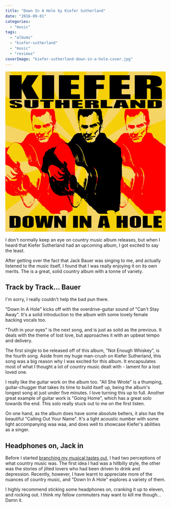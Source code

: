 ```yaml
---
title: "Down In A Hole by Kiefer Sutherland"
date: "2016-09-01"
categories: 
  - "music"
tags: 
  - "albums"
  - "kiefer-sutherland"
  - "music"
  - "reviews"
coverImage: "kiefer-sutherland-down-in-a-hole-cover.jpg"
---
```


[![](images/kiefer-sutherland-down-in-a-hole-cover.jpg)](https://davidpeach.co.uk/wp-content/uploads/2016/09/kiefer-sutherland-down-in-a-hole-cover.jpg)

I don't normally keep an eye on country music album releases, but when I heard that Kiefer Sutherland had an upcoming album, I got excited to say the least.

After getting over the fact that Jack Bauer was singing to me, and actually listened to the music itself, I found that I was really enjoying it on its own merits. The is a great, solid country album with a tonne of variety.

## Track by Track... Bauer

I'm sorry, I really couldn't help the bad pun there.

"Down In A Hole" kicks off with the overdrive-guitar sound of "Can't Stay Away". It's a solid introduction to the album with some lovely female backing vocals too.

"Truth in your eyes" is the next song, and is just as solid as the previous. It deals with the theme of lost love, but approaches it with an upbeat tempo and delivery.

The first single to be released off of this album, "Not Enough Whiskey", is the fourth song. Aside from my huge man-crush on Kiefer Sutherland, this song was a big reason why I was excited for this album. It encapsulates most of what I thought a lot of country music dealt with - lament for a lost loved one.

I really like the guitar work on the album too. "All She Wrote" is a thumping, guitar-chugger that takes its time to build itself up, being the album's longest song at just under five minutes. I love turning this up to full. Another great example of guitar work is "Going Home", which has a great solo towards the end. This solo really stuck out to me on the first listen.

On one hand, as the album does have some absolute belters, it also has the beautiful "Calling Out Your Name". It's a light acoustic number with some light accompanying waa waa, and does well to showcase Kiefer's abilities as a singer.

## Headphones on, Jack in

Before I started [branching my musical tastes out](/2016/08/taste-music-grown-years/), I had two perceptions of what country music was. The first idea I had was a hillbilly style, the other was the stories of jilted lovers who had been driven to drink and depression. Recently, however, I have learnt to appreciate more of the nuances of country music, and "Down In A Hole" explores a variety of them.

I highly recommend sticking some headphones on, cranking it up to eleven, and rocking out. I think my fellow commuters may want to kill me though... Damn it.
